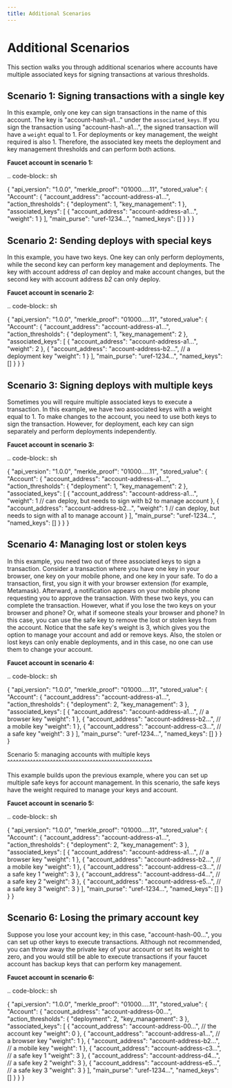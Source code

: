 ```yaml
---
title: Additional Scenarios
---
```


# Additional Scenarios

This section walks you through additional scenarios where accounts have multiple associated keys for signing transactions at various thresholds.

## Scenario 1: Signing transactions with a single key

In this example, only one key can sign transactions in the name of this account. The key is "account-hash-a1…" under the `associated_keys`. If you sign the transaction using "account-hash-a1…", the signed transaction will have a `weight` equal to 1. For deployments or key management, the weight required is also 1. Therefore, the associated key meets the deployment and key management thresholds and can perform both actions.

**Faucet account in scenario 1:**

.. code-block:: sh

   {
       "api_version": "1.0.0",
       "merkle_proof": "01000…..11",
       "stored_value": {
          "Account": {
             "account_address": "account-address-a1…",
                "action_thresholds": {
                   "deployment": 1,
                   "key_management": 1
             },
             "associated_keys": [
                {
                   "account_address": "account-address-a1…",
                   "weight": 1
                }
             ],
             "main_purse": "uref-1234…",
             "named_keys": []
          }
       }
   }


## Scenario 2: Sending deploys with special keys

In this example, you have two keys. One key can only perform deployments, while the second key can perform key management and deployments. The key with account address *a1* can deploy and make account changes, but the second key with account address *b2* can only deploy.

**Faucet account in scenario 2:**

.. code-block:: sh

 {
    "api_version": "1.0.0",
    "merkle_proof": "01000…..11",
    "stored_value": {
        "Account": {
            "account_address": "account-address-a1…",
            "action_thresholds": {
                "deployment": 1,
                "key_management": 2
            },
            "associated_keys": [
                {
                    "account_address": "account-address-a1…",
                    "weight": 2
                },
                {
                    "account_address": "account-address-b2…", // a deployment key
                    "weight": 1
                }
            ],
            "main_purse": "uref-1234…",
            "named_keys": []
        }
    }
 }




## Scenario 3: Signing deploys with multiple keys

Sometimes you will require multiple associated keys to execute a transaction. In this example, we have two associated keys with a weight equal to 1. To make changes to the account, you need to use both keys to sign the transaction. However, for deployment, each key can sign separately and perform deployments independently.

**Faucet account in scenario 3:**

.. code-block:: sh

 {
   "api_version": "1.0.0",
   "merkle_proof": "01000…..11",
   "stored_value": {
      "Account": {
         "account_address": "account-address-a1…",
         "action_thresholds": {
            "deployment": 1,
            "key_management": 2
         },
         "associated_keys": [
            {
               "account_address": "account-address-a1…", 
               "weight": 1   // can deploy, but needs to sign with b2 to manage account
            },
            {
               "account_address": "account-address-b2…",
               "weight": 1   // can deploy, but needs to sign with a1 to manage account
            }
         ],
         "main_purse": "uref-1234…",
         "named_keys": []
      }
   }
 }

## Scenario 4: Managing lost or stolen keys

In this example, you need two out of three associated keys to sign a transaction. 
Consider a transaction where you have one key in your browser, one key on your mobile phone, and one key in your safe. To do a transaction, first, you sign it with your browser extension (for example, Metamask). Afterward, a notification appears on your mobile phone requesting you to approve the transaction. With these two keys, you can complete the transaction.
However, what if you lose the two keys on your browser and phone? 
Or, what if someone steals your browser and phone?
In this case, you can use the safe key to remove the lost or stolen keys from the account. Notice that the safe key's weight is 3, which gives you the option to manage your account and add or remove keys. Also, the stolen or lost keys can only enable deployments, and in this case, no one can use them to change your account.

**Faucet account in scenario 4:**

.. code-block:: sh

 {
   "api_version": "1.0.0",
   "merkle_proof": "01000…..11",
   "stored_value": {
      "Account": {
         "account_address": "account-address-a1…",
         "action_thresholds": {
            "deployment": 2,
            "key_management": 3
         },
         "associated_keys": [
            {
               "account_address": "account-address-a1…",  // a browser key
               "weight": 1
            },
            {
               "account_address": "account-address-b2…",  // a mobile key
               "weight": 1
            },
            {
               "account_address": "account-address-c3…",  // a safe key
               "weight": 3
            }
         ],
         "main_purse": "uref-1234…",
         "named_keys": []
      }
   }
 }

Scenario 5: managing accounts with multiple keys
^^^^^^^^^^^^^^^^^^^^^^^^^^^^^^^^^^^^^^^^^^^^^^^^^^^

This example builds upon the previous example, where you can set up multiple safe keys for account management. In this scenario, the safe keys have the weight required to manage your keys and account.

**Faucet account in scenario 5:**

.. code-block:: sh

 {
   "api_version": "1.0.0",
   "merkle_proof": "01000…..11",
   "stored_value": {
      "Account": {
         "account_address": "account-address-a1…",
         "action_thresholds": {
            "deployment": 2,
            "key_management": 3
         },
         "associated_keys": [
            {
               "account_address": "account-address-a1…",  // a browser key
               "weight": 1
            },
            {
               "account_address": "account-address-b2…",  // a mobile key
               "weight": 1
            },
            {
               "account_address": "account-address-c3…",  // a safe key 1
               "weight": 3
            },
            {
               "account_address": "account-address-d4…",  // a safe key 2
               "weight": 3
            },
            {
               "account_address": "account-address-e5…",  // a safe key 3
               "weight": 3
            }
         ],
         "main_purse": "uref-1234…",
         "named_keys": []
      }
   }
 }

## Scenario 6: Losing the primary account key

Suppose you lose your account key; in this case, "account-hash-00…", you can set up other keys to execute transactions. Although not recommended, you can throw away the private key of your account or set its weight to zero, and you would still be able to execute transactions if your faucet account has backup keys that can perform key management.

**Faucet account in scenario 6:**

.. code-block:: sh

 {
   "api_version": "1.0.0",
   "merkle_proof": "01000…..11",
   "stored_value": {
      "Account": {
         "account_address": "account-address-00…",
         "action_thresholds": {
            "deployment": 2,
            "key_management": 3
         },
         "associated_keys": [
            {
               "account_address": "account-address-00…", // the account key
               "weight": 0
            },
            {
               "account_address": "account-address-a1…", // a browser key
               "weight": 1
            },
            {
               "account_address": "account-address-b2…", // a mobile key
               "weight": 1
            },
            {
               "account_address": "account-address-c3…", // a safe key 1
               "weight": 3
            },
            {
               "account_address": "account-address-d4…", // a safe key 2
               "weight": 3
            },
            {
               "account_address": "account-address-e5…", // a safe key 3
               "weight": 3
            }
         ],
         "main_purse": "uref-1234…",
         "named_keys": []
      }
   }
 }